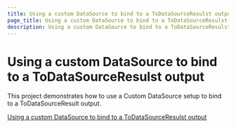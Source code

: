 ```yaml
---
title: Using a custom DataSource to bind to a ToDataSourceResulst output
page_title: Using a custom DataSource to bind to a ToDataSourceResulst output
description: Using a custom DataSource to bind to a ToDataSourceResulst output
---
```


# Using a custom DataSource to bind to a ToDataSourceResulst output

This project demonstrates how to use a Custom DataSource setup to bind to a ToDataSourceResult output.

[Using a custom DataSource to bind to a ToDataSourceResulst output](https://github.com/telerik/ui-for-aspnet-mvc-examples/tree/master/dropdownlist/KendoDropDownListCustomDataSource)
